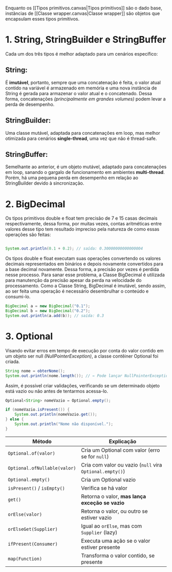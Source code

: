 Enquanto os [[Tipos primitivos.canvas|Tipos primitivos]] são o dado base, instâncias de [[Classe wrapper.canvas|Classe wrapper]]  são objetos que encapsulam esses tipos primitivos.

# 1. String, StringBuilder e StringBuffer

Cada um dos três tipos é melhor adaptado para um cenários específico:

## String:

É **imutável**, portanto, sempre que uma concatenação é feita, o valor atual contido na variável é armazenado em memória e uma nova instância de String é gerada para armazenar o valor atual e o concatenado. Dessa forma, concatenações *(principalmente em grandes volumes)* podem levar a perda de desempenho.

## StringBuilder:

Uma classe mutável, adaptada para concatenações em loop, mas melhor otimizada para cenários **single-thread**, uma vez que não é thread-safe.

## StringBuffer: 

Semelhante ao anterior, é um objeto mutável, adaptado para concatenações em loop, sanando o gargalo de funcionamento em ambientes **multi-thread**. Porém, há uma pequena perda em desempenho em relação ao StringBuilder devido à sincronização.

# 2. BigDecimal

Os tipos primitivos double e float tem precisão de 7 e 15 casas decimais respectivamente, dessa forma, por muitas vezes, contas aritméticas entre valores desse tipo tem resultado impreciso pela natureza de como essas operações são feitas:

```java

System.out.println(0.1 + 0.2); // saída: 0.30000000000000004

```

Os tipos double e float executam suas operações convertendo os valores decimais representados em binários e depois novamente convertidos para a base decimal novamente. Dessa forma, a precisão por vezes é perdida nesse processo. Para sanar esse problema, a Classe BigDecimal é utilizada para manutenção da precisão apesar da perda na velocidade do processamento. Como a Classe String, BigDecimal é imutável, sendo assim, ao ser feita uma operação é necessário desembrulhar o conteúdo e consumi-lo.

```java
BigDecimal a = new BigDecimal("0.1");
BigDecimal b = new BigDecimal("0.2");
System.out.println(a.add(b)); // saída: 0.3
```

# 3. Optional

Visando evitar erros em tempo de execução por conta do valor contido em um objeto ser null *(NullPointerException)*, a classe contêiner Optional foi criada.

```java
String nome = obterNome(); 
System.out.println(nome.length()); // ← Pode lançar NullPointerException!
```

Assim, é possível criar validações, verificando se um determinado objeto está vazio ou não antes de tentarmos acessa-lo.

```java
Optional<String> nomeVazio = Optional.empty();

if (nomeVazio.isPresent()) {
    System.out.println(nomeVazio.get());
} else {
    System.out.println("Nome não disponível.");
}
```

|Método|Explicação|
|---|---|
|`Optional.of(valor)`|Cria um Optional com valor (erro se for `null`)|
|`Optional.ofNullable(valor)`|Cria com valor ou vazio (`null` vira `Optional.empty()`)|
|`Optional.empty()`|Cria um Optional vazio|
|`isPresent()` / `isEmpty()`|Verifica se há valor|
|`get()`|Retorna o valor, **mas lança exceção se vazio**|
|`orElse(valor)`|Retorna o valor, ou outro se estiver vazio|
|`orElseGet(Supplier)`|Igual ao `orElse`, mas com `Supplier` (lazy)|
|`ifPresent(Consumer)`|Executa uma ação se o valor estiver presente|
|`map(Function)`|Transforma o valor contido, se presente|
